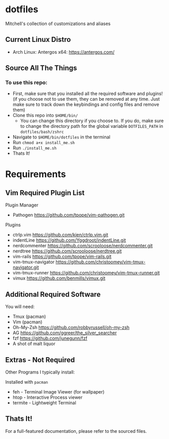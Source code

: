# dotfiles
Mitchell's collection of customizations and aliases

## Current Linux Distro
 - Arch Linux: Antergos x64: https://antergos.com/

## Source All The Things
### To use this repo:
 - First, make sure that you installed all the required
   software and plugins! (if you choose not to use them, they
   can be removed at any time.  Just make sure to track down
   the keybindings and config files and remove them)
 - Clone this repo into `$HOME/bin/`
   - You can change this directory if you choose to. If you
     do, make sure to change the directory path for the
     global variable `DOTFILES_PATH` in `dotfiles/bash/zshrc`
 - Navigate to `$HOME/bin/dotfiles` in the terminal
 - Run `chmod a+x install_me.sh`
 - Run `./install_me.sh`
 - Thats It!

# Requirements

## Vim Required Plugin List
 Plugin Manager
  - Pathogen https://github.com/tpope/vim-pathogen.git

 Plugins
  - ctrlp.vim https://github.com/kien/ctrlp.vim.git
  - indentLine https://github.com/Yggdroot/indentLine.git
  - nerdcommenter https://github.com/scrooloose/nerdcommenter.git
  - nerdtree https://github.com/scrooloose/nerdtree.git
  - vim-rails https://github.com/tpope/vim-rails.git
  - vim-tmux-navigator https://github.com/christoomey/vim-tmux-navigator.git
  - vim-tmux-runner https://github.com/christoomey/vim-tmux-runner.git
  - vimux https://github.com/benmills/vimux.git

## Additional Required Software
You will need:
 - Tmux (pacman)
 - Vim (pacman)
 - Oh-My-Zsh https://github.com/robbyrussell/oh-my-zsh
 - AG https://github.com/ggreer/the_silver_searcher
 - fzf https://github.com/junegunn/fzf
 - A shot of malt liquor

## Extras - Not Required
Other Programs I typically install:

Installed with `pacman`
 - feh - Terminal Image Viewer (for wallpaper)
 - htop - Interactive Process viewer
 - termite - Lightweight Terminal

## Thats It!
For a full-featured documentation, please refer to the sourced files.

